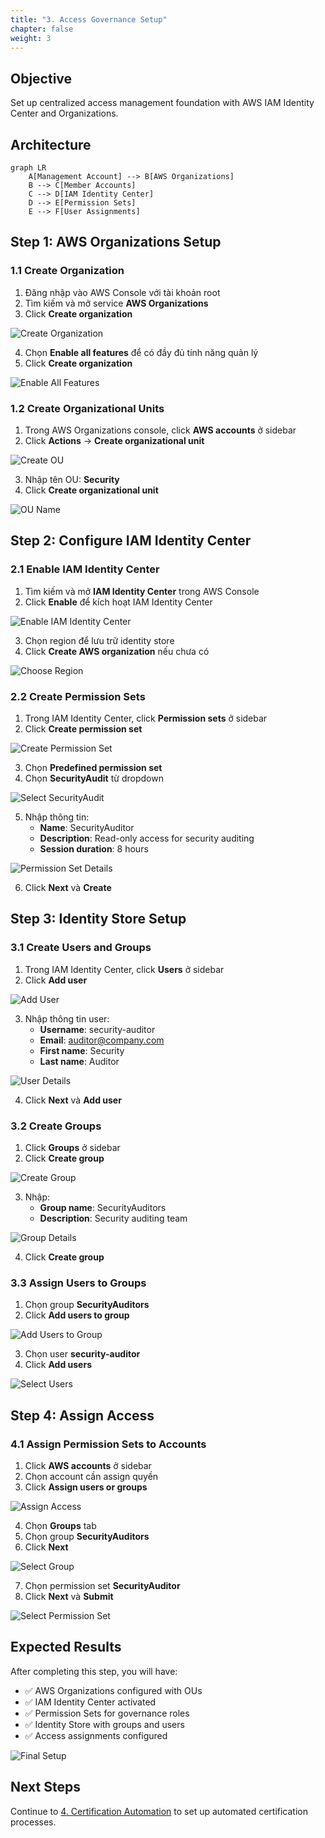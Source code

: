 ```yaml
---
title: "3. Access Governance Setup"
chapter: false
weight: 3
---
```


## Objective

Set up centralized access management foundation with AWS IAM Identity Center and Organizations.

## Architecture

```mermaid
graph LR
    A[Management Account] --> B[AWS Organizations]
    B --> C[Member Accounts]
    C --> D[IAM Identity Center]
    D --> E[Permission Sets]
    E --> F[User Assignments]
```

## Step 1: AWS Organizations Setup

### 1.1 Create Organization

1. Đăng nhập vào AWS Console với tài khoản root
2. Tìm kiếm và mở service **AWS Organizations**
3. Click **Create organization**

![Create Organization](/images/3/create-organization.png?featherlight=false&width=90pc)

4. Chọn **Enable all features** để có đầy đủ tính năng quản lý
5. Click **Create organization**

![Enable All Features](/images/3/enable-all-features.png?featherlight=false&width=90pc)

### 1.2 Create Organizational Units

1. Trong AWS Organizations console, click **AWS accounts** ở sidebar
2. Click **Actions** → **Create organizational unit**

![Create OU](/images/3/create-ou.png?featherlight=false&width=90pc)

3. Nhập tên OU: **Security**
4. Click **Create organizational unit**

![OU Name](/images/3/ou-name.png?featherlight=false&width=90pc)

## Step 2: Configure IAM Identity Center

### 2.1 Enable IAM Identity Center

1. Tìm kiếm và mở **IAM Identity Center** trong AWS Console
2. Click **Enable** để kích hoạt IAM Identity Center

![Enable IAM Identity Center](/images/3/enable-identity-center.png?featherlight=false&width=90pc)

3. Chọn region để lưu trữ identity store
4. Click **Create AWS organization** nếu chưa có

![Choose Region](/images/3/choose-region.png?featherlight=false&width=90pc)

### 2.2 Create Permission Sets

1. Trong IAM Identity Center, click **Permission sets** ở sidebar
2. Click **Create permission set**

![Create Permission Set](/images/3/create-permission-set.png?featherlight=false&width=90pc)

3. Chọn **Predefined permission set**
4. Chọn **SecurityAudit** từ dropdown

![Select SecurityAudit](/images/3/select-security-audit.png?featherlight=false&width=90pc)

5. Nhập thông tin:
   - **Name**: SecurityAuditor
   - **Description**: Read-only access for security auditing
   - **Session duration**: 8 hours

![Permission Set Details](/images/3/permission-set-details.png?featherlight=false&width=90pc)

6. Click **Next** và **Create**

## Step 3: Identity Store Setup

### 3.1 Create Users and Groups

1. Trong IAM Identity Center, click **Users** ở sidebar
2. Click **Add user**

![Add User](/images/3/add-user.png?featherlight=false&width=90pc)

3. Nhập thông tin user:
   - **Username**: security-auditor
   - **Email**: auditor@company.com
   - **First name**: Security
   - **Last name**: Auditor

![User Details](/images/3/user-details.png?featherlight=false&width=90pc)

4. Click **Next** và **Add user**

### 3.2 Create Groups

1. Click **Groups** ở sidebar
2. Click **Create group**

![Create Group](/images/3/create-group.png?featherlight=false&width=90pc)

3. Nhập:
   - **Group name**: SecurityAuditors
   - **Description**: Security auditing team

![Group Details](/images/3/group-details.png?featherlight=false&width=90pc)

4. Click **Create group**

### 3.3 Assign Users to Groups

1. Chọn group **SecurityAuditors**
2. Click **Add users to group**

![Add Users to Group](/images/3/add-users-to-group.png?featherlight=false&width=90pc)

3. Chọn user **security-auditor**
4. Click **Add users**

![Select Users](/images/3/select-users.png?featherlight=false&width=90pc)

## Step 4: Assign Access

### 4.1 Assign Permission Sets to Accounts

1. Click **AWS accounts** ở sidebar
2. Chọn account cần assign quyền
3. Click **Assign users or groups**

![Assign Access](/images/3/assign-access.png?featherlight=false&width=90pc)

4. Chọn **Groups** tab
5. Chọn group **SecurityAuditors**
6. Click **Next**

![Select Group](/images/3/select-group-assign.png?featherlight=false&width=90pc)

7. Chọn permission set **SecurityAuditor**
8. Click **Next** và **Submit**

![Select Permission Set](/images/3/select-permission-set-assign.png?featherlight=false&width=90pc)

## Expected Results

After completing this step, you will have:

- ✅ AWS Organizations configured with OUs
- ✅ IAM Identity Center activated
- ✅ Permission Sets for governance roles
- ✅ Identity Store with groups and users
- ✅ Access assignments configured

![Final Setup](/images/3/final-setup.png?featherlight=false&width=90pc)

## Next Steps

Continue to [4. Certification Automation](../4-tu-dong-hoa-certification) to set up automated certification processes.